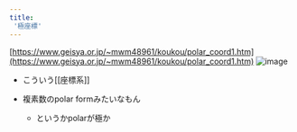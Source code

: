 ```yaml
---
title:
 '極座標'
---
```


[https://www.geisya.or.jp/~mwm48961/koukou/polar_coord1.htm](https://www.geisya.or.jp/~mwm48961/koukou/polar_coord1.htm)
![image](https://www.geisya.or.jp/~mwm48961/koukou/polar_coord_plane.gif)
- こういう[[座標系]]

- 複素数のpolar formみたいなもん
    - というかpolarが極か
